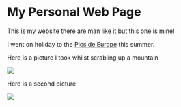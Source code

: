 # My Personal Web Page

This is my website there are man like it but this one is mine!

I went on holiday to the [Pics de Europe](https://duckduckgo.com/?origin=funnel_home_google&t=h_&q=picso+de+europa&ia=web) this summer.

Here is a picture I took whilst scrabling up a mountain

![](https://external-content.duckduckgo.com/iu/?u=https%3A%2F%2Ftodobienmama.com%2Fwp-content%2Fuploads%2F2020%2F09%2FDSCF8932-1024x683.jpg&f=1&nofb=1&ipt=45ab84dc1d3ea25662425113668bf71728c6f3d886bdb108251e65e9605c5c4f)

Here is a second picture

![](https://external-content.duckduckgo.com/iu/?u=https%3A%2F%2Fcdn.bookatrekking.com%2Fdata%2Fimages%2F2023%2F11%2Fnaranjo-de-bulnes.webp&f=1&nofb=1&ipt=f612d29478ee51bfba406b0ee429ecb77e945051a794fd9207e66d34c4fe26b2)